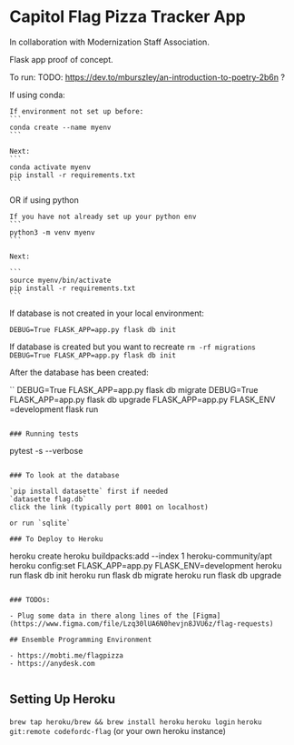# Capitol Flag Pizza Tracker App

In collaboration with Modernization Staff Association.

Flask app proof of concept.

To run:
TODO: https://dev.to/mburszley/an-introduction-to-poetry-2b6n ?

If using conda:

    If environment not set up before:
    ```
    conda create --name myenv
    ```

    Next:
    ```
    conda activate myenv
    pip install -r requirements.txt
    ```

OR if using python

    If you have not already set up your python env
    ```
    python3 -m venv myenv
    ```

    Next:

    ```
    source myenv/bin/activate
    pip install -r requirements.txt
    ```

If database is not created in your local environment:

`DEBUG=True FLASK_APP=app.py flask db init`

If database is created but you want to recreate
`rm -rf migrations`
`DEBUG=True FLASK_APP=app.py flask db init`

After the database has been created:

``
DEBUG=True FLASK_APP=app.py flask db migrate
DEBUG=True FLASK_APP=app.py flask db upgrade
FLASK_APP=app.py FLASK_ENV =development flask run

```

### Running tests

```

pytest -s --verbose

```

### To look at the database

`pip install datasette` first if needed
`datasette flag.db`
click the link (typically port 8001 on localhost)

or run `sqlite`

### To Deploy to Heroku
```

heroku create
heroku buildpacks:add --index 1 heroku-community/apt
heroku config:set FLASK_APP=app.py FLASK_ENV=development
heroku run flask db init
heroku run flask db migrate
heroku run flask db upgrade

```

### TODOs:

- Plug some data in there along lines of the [Figma](https://www.figma.com/file/Lzq30lUA6N0hevjn8JVU6z/flag-requests)

## Ensemble Programming Environment

- https://mobti.me/flagpizza
- https://anydesk.com

```

```

```

## Setting Up Heroku

`brew tap heroku/brew && brew install heroku`
`heroku login`
`heroku git:remote codefordc-flag` (or your own heroku instance)
